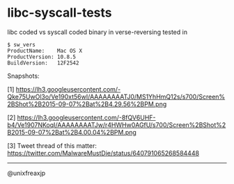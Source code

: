 # libc-syscall-tests
libc coded vs syscall coded binary in verse-reversing
tested in 
```
$ sw_vers
ProductName:	Mac OS X
ProductVersion:	10.8.5
BuildVersion:	12F2542
```

Snapshots:

[1] https://lh3.googleusercontent.com/-Qke75UwOl3o/Ve190xt56wI/AAAAAAAATJ0/MS1YhHmQ12s/s700/Screen%2BShot%2B2015-09-07%2Bat%2B4.29.56%2BPM.png

[2] https://lh3.googleusercontent.com/-8fQV6UHF-b4/Ve1907NKoqI/AAAAAAAATJw/r4HWHw0AGfU/s700/Screen%2BShot%2B2015-09-07%2Bat%2B4.00.04%2BPM.png

[3] Tweet thread of this matter: https://twitter.com/MalwareMustDie/status/640791065268584448

---
@unixfreaxjp
